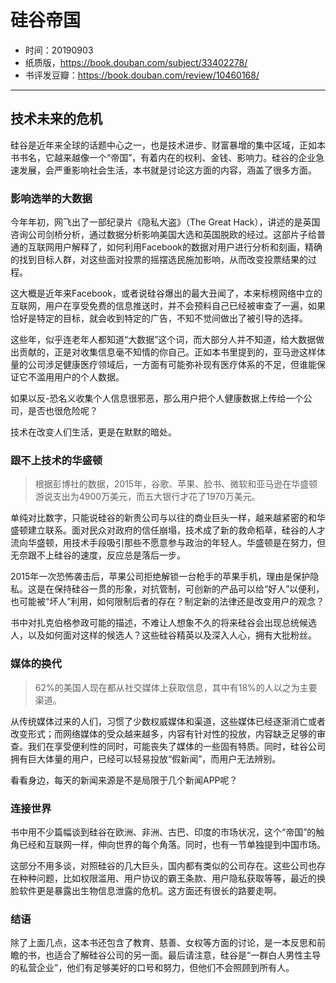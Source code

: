 # 硅谷帝国

- 时间：20190903
- 纸质版，https://book.douban.com/subject/33402278/
- 书评发豆瓣：https://book.douban.com/review/10460168/

---

## 技术未来的危机

硅谷是近年来全球的话题中心之一，也是技术进步、财富暴增的集中区域，正如本书书名，它越来越像一个“帝国”，有着内在的权利、金钱、影响力。硅谷的企业急速发展，会严重影响社会生活，本书就是讨论这方面的内容，涵盖了很多方面。

### 影响选举的大数据

今年年初，网飞出了一部纪录片《隐私大盗》（The Great Hack），讲述的是英国咨询公司剑桥分析，通过数据分析影响美国大选和英国脱欧的经过。这部片子给普通的互联网用户解释了，如何利用Facebook的数据对用户进行分析和刻画，精确的找到目标人群，对这些面对投票的摇摆选民施加影响，从而改变投票结果的过程。

这大概是近年来Facebook，或者说硅谷爆出的最大丑闻了，本来标榜网络中立的互联网，用户在享受免费的信息推送时，并不会预料自己已经被审查了一遍，如果恰好是特定的目标，就会收到特定的广告，不知不觉间做出了被引导的选择。

这些年，似乎连老年人都知道“大数据”这个词，而大部分人并不知道，给大数据做出贡献的，正是对收集信息毫不知情的你自己。正如本书里提到的，亚马逊这样体量的公司涉足健康医疗领域后，一方面有可能弥补现有医疗体系的不足，但谁能保证它不滥用用户的个人数据。

如果以反-恐名义收集个人信息很邪恶，那么用户把个人健康数据上传给一个公司，是否也很危险呢？

技术在改变人们生活，更是在默默的暗处。

### 跟不上技术的华盛顿

> 根据彭博社的数据，2015年，谷歌、苹果、脸书、微软和亚马逊在华盛顿游说支出为4900万美元，而五大银行才花了1970万美元。

单纯对比数字，只能说硅谷的新贵公司与以往的商业巨头一样，越来越紧密的和华盛顿建立联系。面对民众对政府的信任崩塌，技术成了新的救命稻草，硅谷的人才流向华盛顿，用技术手段吸引那些不愿意参与政治的年轻人。华盛顿是在努力，但无奈跟不上硅谷的速度，反应总是落后一步。

2015年一次恐怖袭击后，苹果公司拒绝解锁一台枪手的苹果手机，理由是保护隐私。这是在保持硅谷一贯的形象，对抗管制，可创新的产品可以给“好人”以便利，也可能被“坏人”利用，如何限制后者的存在？制定新的法律还是改变用户的观念？

书中对扎克伯格参政可能的描述，不难让人想象不久的将来硅谷会出现总统候选人，以及如何面对这样的候选人？这些硅谷精英以及深入人心，拥有大批粉丝。

### 媒体的换代

> 62%的美国人现在都从社交媒体上获取信息，其中有18%的人以之为主要渠道。

从传统媒体过来的人们，习惯了少数权威媒体和渠道，这些媒体已经逐渐消亡或者改变形式；而网络媒体的受众越来越多，内容有针对性的投放，内容缺乏足够的审查。我们在享受便利性的同时，可能丧失了媒体的一些固有特质。同时，硅谷公司拥有巨大体量的用户，已经可以轻易投放“假新闻”，而用户无法辨别。

看看身边，每天的新闻来源是不是局限于几个新闻APP呢？

### 连接世界

书中用不少篇幅谈到硅谷在欧洲、非洲、古巴、印度的市场状况，这个“帝国”的触角已经和互联网一样，伸向世界的每个角落。同时，也有一节单独提到中国市场。

这部分不用多谈，对照硅谷的几大巨头，国内都有类似的公司存在。这些公司也存在种种问题，比如权限滥用、用户协议的霸王条款、用户隐私获取等等，最近的换脸软件更是暴露出生物信息泄露的危机。这方面还有很长的路要走啊。

### 结语

除了上面几点，这本书还包含了教育、慈善、女权等方面的讨论，是一本反思和前瞻的书，也适合了解硅谷公司的另一面。最后请注意，硅谷是“一群白人男性主导的私营企业”，他们有足够美好的口号和努力，但他们不会照顾到所有人。

